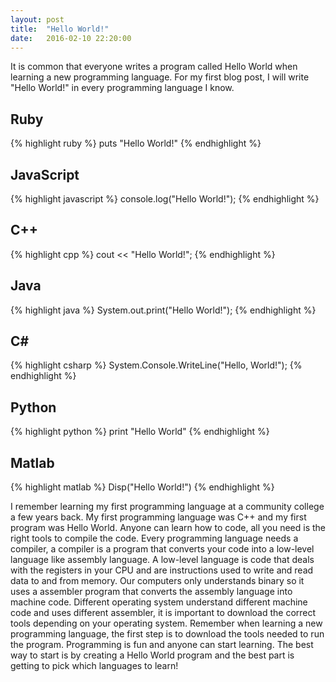 ```yaml
---
layout: post
title:  "Hello World!"
date:   2016-02-10 22:20:00
---
```

It is common that everyone writes a program called Hello World when learning 
a new programming language. For my first blog post, I will write "Hello World!" 
in every programming language I know.

Ruby
----
{% highlight ruby %}
  puts "Hello World!"
{% endhighlight %}

JavaScript
----------
{% highlight javascript %}
  console.log("Hello World!");
{% endhighlight %}

C++
---
{% highlight cpp %}
  cout << "Hello World!";
{% endhighlight %}

Java
----
{% highlight java %}
  System.out.print("Hello World!");
{% endhighlight %}

C#
---
{% highlight csharp %}
  System.Console.WriteLine("Hello, World!");
{% endhighlight %}

Python
------
{% highlight python %}
  print "Hello World"
{% endhighlight %}

Matlab
------
{% highlight matlab %}
  Disp("Hello World!")
{% endhighlight %}

I remember learning my first programming language at a community college a few years 
back. My first programming language was C++ and my first program was Hello World. 
Anyone can learn how to code, all you need is the right tools to compile the code. Every 
programming language needs a compiler, a compiler is a program that converts your code 
into a low-level language like assembly language. A low-level language is code that deals 
with the registers in your CPU and are instructions used to write and read data to and from 
memory. Our computers only understands binary so it uses a assembler program that converts 
the assembly language into machine code. Different operating system understand different 
machine code and uses different assembler, it is important to download the correct tools 
depending on your operating system. Remember when learning a new programming language, the 
first step is to download the tools needed to run the program. Programming is fun and anyone 
can start learning. The best way to start is by creating a Hello World program and the best 
part is getting to pick which languages to learn!